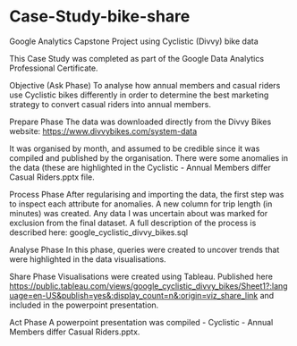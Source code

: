 # Case-Study-bike-share
Google Analytics Capstone Project using Cyclistic (Divvy) bike data

This Case Study was completed as part of the Google Data Analytics Professional Certificate.

Objective (Ask Phase)
To analyse how annual members and casual riders use Cyclistic bikes differently in order to determine the best marketing strategy to convert casual riders into annual members.

Prepare Phase
The data was downloaded directly from the Divvy Bikes website: https://www.divvybikes.com/system-data

It was organised by month, and assumed to be credible since it was compiled and published by the organisation. There were some anomalies in the data (these are highlighted in the Cyclistic - Annual Members differ Casual Riders.pptx file.

Process Phase
After regularising and importing the data, the first step was to inspect each attribute for anomalies. A new column for trip length (in minutes) was created. Any data I was uncertain about was marked for exclusion from the final dataset. A full description of the process is described here: google_cyclistic_divvy_bikes.sql

Analyse Phase
In this phase, queries were created to uncover trends that were highlighted in the data visualisations.

Share Phase
Visualisations were created using Tableau. Published here https://public.tableau.com/views/google_cyclistic_divvy_bikes/Sheet1?:language=en-US&publish=yes&:display_count=n&:origin=viz_share_link and included in the powerpoint presentation.

Act Phase
A powerpoint presentation was compiled - Cyclistic - Annual Members differ Casual Riders.pptx.
